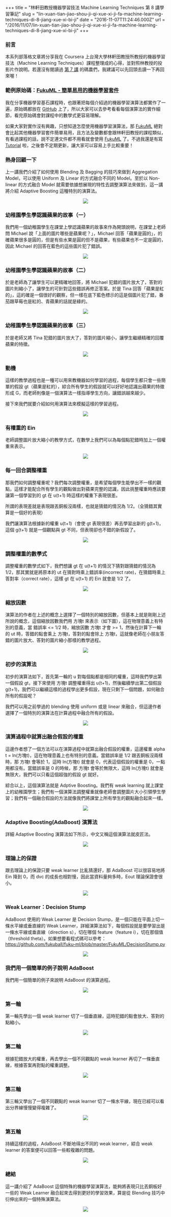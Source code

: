 +++
title = "林軒田教授機器學習技法 Machine Learning Techniques 第 8 講學習筆記"
slug = "lin-xuan-tian-jiao-shou-ji-qi-xue-xi-ji-fa-machine-learning-techniques-di-8-jiang-xue-xi-bi-ji"
date = "2016-11-07T11:24:46.000Z"
url = "/2016/11/07/lin-xuan-tian-jiao-shou-ji-qi-xue-xi-ji-fa-machine-learning-techniques-di-8-jiang-xue-xi-bi-ji"
+++

### 前言

本系列部落格文章將分享我在 Coursera 上台灣大學林軒田教授所教授的機器學習技法（Machine Learning Techniques）課程整理成的心得，並對照林教授的投影片作說明。若還沒有閱讀過 [第 7 講](http://blog.fukuball.com/lin-xuan-tian-jiao-shou-ji-qi-xue-xi-ji-fa-machine-learning-techniques-di-7-jiang-xue-xi-bi-ji/) 的碼農們，我建議可以先回頭去讀一下再回來喔！

### 範例原始碼：[FukuML - 簡單易用的機器學習套件](https://github.com/fukuball/fuku-ml)

我在分享機器學習基石課程時，也跟著把每個介紹過的機器學習演算法都實作了一遍，原始碼都放在 [GitHub](https://github.com/fukuball/fuku-ml) 上了，所以大家可以去參考看看每個演算法的實作細節，看完原始碼會對課程中的數學式更容易理解。

如果大家對實作沒有興趣，只想知道怎麼使用機器學習演算法，那 [FukuML](https://github.com/fukuball/fuku-ml) 絕對會比起其他機器學習套件簡單易用，且方法及變數都會跟林軒田教授的課程類似，有看過課程的話，說不定連文件都不用看就會使用 [FukuML](https://github.com/fukuball/fuku-ml) 了。不過我還是有寫 [Tutorial](https://github.com/fukuball/FukuML-Tutorial) 啦，之後會不定期更新，讓大家可以容易上手比較重要！

### 熱身回顧一下

上一講我們介紹了如何使用 Blending 及 Bagging 的技巧來做到 Aggregation Model，可以使用 Uniform 及 Linear 的方式融合不同的 Model。至於以 Non-linear 的方式融合 Model 就需要依據想展現的特性去調整演算法來做到，這一講將介紹 Adaptive Boosting 這種特別的演算法。

<p style="text-align:center">
    <img src="http://static.obeobe.com/image/blog-image/Machine-Learning-Techniques-8-1.png">
</p>

### 幼稚園學生學認識蘋果的故事（一）

我們用一個幼稚園學生在課堂上學認識蘋果的故事來作為開頭說明，在課堂上老師問 Michael 說「上面的圖片哪些是蘋果呢？」，Michael 回答「蘋果是圓的」，的確蘋果很多是圓的，但是有些水果是圓的但不是蘋果，有些蘋果也不一定是圓的，因此 Michael 的回答在藍色的這些圖片犯了錯誤。

<p style="text-align:center">
    <img src="http://static.obeobe.com/image/blog-image/Machine-Learning-Techniques-8-2.png">
</p>

### 幼稚園學生學認識蘋果的故事（二）

於是老師為了讓學生可以更精確地回答，將 Michael 犯錯的圖片放大了，答對的圖片則縮小了，讓學生的可針對這些錯誤再修正答案。於是 Tina 回答「蘋果是紅的」，這的確是一個很好的觀察，但一樣在底下藍色標示的這是個圖片犯了錯，番茄跟草莓也是紅的、青蘋果的話就是綠的。

<p style="text-align:center">
    <img src="http://static.obeobe.com/image/blog-image/Machine-Learning-Techniques-8-3.png">
</p>

### 幼稚園學生學認識蘋果的故事（三）

於是老師又將 Tina 犯錯的圖片放大了，答對的圖片縮小，讓學生繼續精確的回覆蘋果的特徵。

<p style="text-align:center">
    <img src="http://static.obeobe.com/image/blog-image/Machine-Learning-Techniques-8-4.png">
</p>

### 動機

這樣的教學過程也是一種可以用來教機器如何學習的過程，每個學生都只會一些簡單的假設 gt（蘋果是紅的），綜合所有學生的假設就可以好好地認識出蘋果的特徵形成 G，而老師則像是一個演算法一樣指導學生方向，讓錯誤越來越少。

接下來我們就要介紹如何用演算法來模擬這樣的學習過程。

<p style="text-align:center">
    <img src="http://static.obeobe.com/image/blog-image/Machine-Learning-Techniques-8-5.png">
</p>

### 有權重的 Ein

老師調整圖片放大縮小的教學方式，在數學上我們可以為每個點犯錯時加上一個權重來表示。

<p style="text-align:center">
    <img src="http://static.obeobe.com/image/blog-image/Machine-Learning-Techniques-8-6.png">
</p>

### 每一回合調整權重

那我們如何調整權重呢？我們每次調整權重，是希望每個學生能學出不一樣的觀點，這樣才能配合所有學生的觀點做出對蘋果完整的認識，因此挑整權重時應該要讓第一個學習到的 gt 在 u(t+1) 時這樣的權重下表現很差。

所謂的表現差就是表現跟丟銅板沒兩樣，也就是猜錯的情況為 1/2。（全猜錯其實算是一個好的表現）

我們讓演算法根據新的權重 u(t+1)（會使 gt 表現很差）再去學習出新的 g(t+1)，這個 g(t+1) 就是一個觀點與 gt 不同，但表現卻也不錯的新假設了。

<p style="text-align:center">
    <img src="http://static.obeobe.com/image/blog-image/Machine-Learning-Techniques-8-8.png">
</p>

### 調整權重的數學式

調整權重的數學式如下，我們想讓 gt 在 u(t+1) 的情況下猜對跟猜錯的情況為 1/2，那其實就是將原本的 ut 在猜對時乘上錯誤率(incorrect rate)，在猜錯時乘上答對率（correct rate），這樣 gt 在 u(t+1) 的 Ein 就會是 1/2 了。


<p style="text-align:center">
    <img src="http://static.obeobe.com/image/blog-image/Machine-Learning-Techniques-8-9.png">
</p>

### 縮放因數

演算法的作者在上述的概念上選擇了一個特別的縮放因數，但基本上就是剛剛上述所說的概念，這個縮放因數我們用 方塊t 來表示（如下圖），這在物理意義上有特別的意義，當 錯誤率 <= 1/2 時，縮放因數 方塊t 才會 >= 1，然後在計算下一輪的 ut 時，答錯的點會乘上 方塊t，答對的點會除上 方塊t，這就像老師在小朋友答錯的圖片放大、答對的圖片縮小那樣的教學過程。

<p style="text-align:center">
    <img src="http://static.obeobe.com/image/blog-image/Machine-Learning-Techniques-8-10.png">
</p>

### 初步的演算法

初步的演算法如下，首先第一輪的 u 對每個點都是相同的權重，這時我們學出第一個假設 gt，接下來使用 方塊t 調整權重得出 u(t+1)，然後繼續學出第二個假設 g(t+1)，我們可以繼續這樣的過程學出更多假設，現在只剩下一個問題，如何融合所有的假設呢？

我們可以用之前學過的 blending 使用 uniform 或是 linear 來融合，但這邊作者選擇了一個特別的演算法在計算過程中融合所有的假設。


<p style="text-align:center">
    <img src="http://static.obeobe.com/image/blog-image/Machine-Learning-Techniques-8-11.png">
</p>

### 演算過程中就算出融合假設的權重

這邊作者想了一個方法可以在演算過程中就算出融合假設的權重，這邊權重 alpha t = ln(方塊t)，這在物理意義上也有特別的意義。當錯誤率是 1/2 跟丟銅板沒兩樣時，那 方塊t 會等於 1，這時 ln(方塊t) 就會是 0，代表這個假設的權重是 0，一點用都沒有。當錯誤率是 0 的時候，那 方塊t 會等於無限大，這時 ln(方塊t) 就會是無限大，我們可以只看這個超強的假設 gt 就好。

綜合以上，這個演算法就是 Adptive Boosting。我們有 weak learning 就上課堂上的幼稚園學生；我們有一個演算法調整權重就像老師會調整圖片大小引領學生學習；我們有一個融合假設的方法就像我們將課堂上所有學生的觀點融合起來一樣。

<p style="text-align:center">
    <img src="http://static.obeobe.com/image/blog-image/Machine-Learning-Techniques-8-12.png">
</p>

### Adaptive Boosting(AdaBoost) 演算法

詳細 Adaptive Boosting 演算法如下所示，中文又稱這個演算法就皮匠法。

<p style="text-align:center">
    <img src="http://static.obeobe.com/image/blog-image/Machine-Learning-Techniques-8-13.png">
</p>

### 理論上的保證

跟去理論上的保證只要 weak learner 比亂猜還好，那 AdaBoost 可以很容易地將 Ein 降到 0，而 dvc 的成長也相對慢，因此當資料量夠多時，Eout 理論保證會很小。

<p style="text-align:center">
    <img src="http://static.obeobe.com/image/blog-image/Machine-Learning-Techniques-8-14.png">
</p>

### Weak Learner：Decision Stump

AdaBoost 使用的 Weak Learner 是 Decision Stump，是一個只能在平面上切一條水平線或垂直線的 Weak Learner，詳細演算法如下，每個假設就是要學習出是一條水平線或垂直線（direction s），切在哪個 feature（feature i），切在那個值（threshold theta）。如果想要看程式碼可以參考：https://github.com/fukuball/fuku-ml/blob/master/FukuML/DecisionStump.py

<p style="text-align:center">
    <img src="http://static.obeobe.com/image/blog-image/Machine-Learning-Techniques-8-15.png">
</p>

### 我們用一個簡單的例子說明 AdaBoost

我們用一個簡單的例子來說明 AdaBoost 的演算過程。

<p style="text-align:center">
    <img src="http://static.obeobe.com/image/blog-image/Machine-Learning-Techniques-8-16.png">
</p>

### 第一輪

第一輪先學出一個 weak learner 切了一個垂直線，這時犯錯的點會放大、答對的點縮小。

<p style="text-align:center">
    <img src="http://static.obeobe.com/image/blog-image/Machine-Learning-Techniques-8-17.png">
</p>

### 第二輪

根據犯錯放大的權重，再去學出一個不同觀點的 weak learner 再切了一條垂直線，根據答案再對點的權重調整。

<p style="text-align:center">
    <img src="http://static.obeobe.com/image/blog-image/Machine-Learning-Techniques-8-18.png">
</p>

### 第三輪

第三輪又學出了一個不同觀點的 weak learner 切了一條水平線，現在已經可以看出分界線慢慢變得複雜了。

<p style="text-align:center">
    <img src="http://static.obeobe.com/image/blog-image/Machine-Learning-Techniques-8-19.png">
</p>

### 第五輪

持續這樣的過程，AdaBoost 不斷地得出不同的 weak learner，綜合 weak learner 的答案便可以回答一些較複雜的問題。

<p style="text-align:center">
    <img src="http://static.obeobe.com/image/blog-image/Machine-Learning-Techniques-8-21.png">
</p>

### 總結

這一講介紹了 AdaBoost 這個特殊的機器學習演算法，能夠將表現只比丟銅板好一些的 Weak Learner 融合起來去得到更好的學習效果，算是從 Blending 技巧中衍伸出來的一個特殊演算法。

<p style="text-align:center">
    <img src="http://static.obeobe.com/image/blog-image/Machine-Learning-Techniques-8-22.png">
</p>
